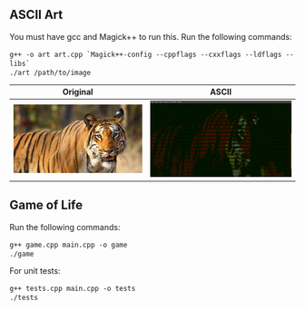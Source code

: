 ## ASCII Art
You must have gcc and Magick++ to run this.
Run the following commands:
```
g++ -o art art.cpp `Magick++-config --cppflags --cxxflags --ldflags --libs`
./art /path/to/image
```
Original             |  ASCII
:-------------------------:|:-------------------------:
![alt text](https://raw.githubusercontent.com/lakshay-angrish/Projects-For-Advanced-Beginners/master/Ascii%20Art/tiger.jpg)  |  ![alt text](https://raw.githubusercontent.com/lakshay-angrish/Projects-For-Advanced-Beginners/master/Ascii%20Art/tiger-ASCII.png)

## Game of Life
Run the following commands:
```
g++ game.cpp main.cpp -o game
./game
```
For unit tests:
```
g++ tests.cpp main.cpp -o tests
./tests
```
